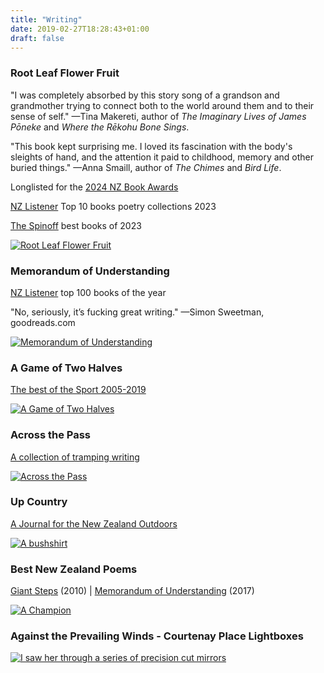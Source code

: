 ```yaml
---
title: "Writing"
date: 2019-02-27T18:28:43+01:00
draft: false
---
```


### Root Leaf Flower Fruit

"I was completely absorbed by this story song of a grandson and grandmother trying to connect both to the world around them and to their sense of self." —Tina Makereti, author of *The Imaginary Lives of James Pōneke* and *Where the Rēkohu Bone Sings*.

"This book kept surprising me. I loved its fascination with the body's sleights of hand, and the attention it paid to childhood, memory and other buried things." —Anna Smaill, author of *The Chimes* and *Bird Life*.

Longlisted for the [2024 NZ Book Awards](https://www.nzbookawards.nz/new-zealand-book-awards/2024-awards/longlist/)

[NZ Listener](https://www.nzherald.co.nz/the-listener/books/the-year-in-books-the-top-10-poetry-collections/BYKDYTUYRVALHNVOPDRJT3CJLM/) Top 10 books poetry collections 2023

[The Spinoff](https://thespinoff.co.nz/books/05-12-2023/these-are-aotearoas-books-of-the-year-for-2023) best books of 2023

[![Root Leaf Flower Fruit](https://cdn11.bigcommerce.com/s-58zklai/images/stencil/1200x1200/products/1294/2072/Root-Leaf-Flower-Fruit-CVR-final__55644.1687479153.jpg)](https://teherengawakapress.co.nz/root-leaf-flower-fruit/)

### Memorandum of Understanding

[NZ Listener](https://www.nzherald.co.nz/the-listener/) top 100 books of the year

"No, seriously, it’s fucking great writing." —Simon Sweetman, goodreads.com

[![Memorandum of Understanding](/images/work/MOU.jpg)](https://vup.victoria.ac.nz/memorandum-of-understanding/)

### A Game of Two Halves

[The best of the Sport 2005-2019](https://vup.victoria.ac.nz/a-game-of-two-halves-the-best-of-sport-2005-2019/)

[![A Game of Two Halves](/images/work/game-of-two-halves.webp)](https://vup.victoria.ac.nz/a-game-of-two-halves-the-best-of-sport-2005-2019/)

### Across the Pass

[A collection of tramping writing](https://aotearoabooks.co.nz/across-the-pass-a-collection-of-tramping-writing/)

[![Across the Pass](/images/work/across-the-pass.jpg)](https://aotearoabooks.co.nz/across-the-pass-a-collection-of-tramping-writing/)

### Up Country

[A Journal for the New Zealand Outdoors](https://upcountry.co.nz)

[![A bushshirt](/images/work/bushshirt.jpg)](https://upcountry.co.nz)

### Best New Zealand Poems

[Giant Steps](https://www.bestnewzealandpoems.org.nz/past-issues/2010-contents/bill-nelson/) (2010) | 
[Memorandum of Understanding](https://www.bestnewzealandpoems.org.nz/past-issues/2016-contents/bill-nelson/) (2017)

[![A Champion](/images/work/andre.jpg)](https://www.bestnewzealandpoems.org.nz/past-issues/2016-contents/bill-nelson/)

### Against the Prevailing Winds - Courtenay Place Lightboxes

[![I saw her through a series of precision cut mirrors](/images/work/lightboxes.jpg)](https://wellington.govt.nz/arts-and-culture/arts/public-art/light-boxes/courtenay-place-park/past-exhibits)
